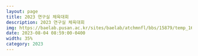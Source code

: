 ```yaml
---
layout: page
title: 2023 연구실 체육대회
description: 2023 연구실 체육대회
img: https://baelab.pusan.ac.kr/sites/baelab/atchmnfl/bbs/15879/temp_1697086424300100.tmp
date: 2023-08-04 08:59:00-0400
width: 35%
category: 2023
---
```

